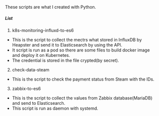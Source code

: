 These scripts are what I created with Python.

##### List

1. k8s-monitoring-influxd-to-es6
- This is the script to collect the mectrs what stored in InfluxDB by Heapster and send it to Elasticsearch by using the API.
- It script is run as a pod so there are some files to build docker image and deploy it on Kubernetes.
- The credential is stored in the file crypted(by secret).

2. check-data-steam
- This is the script to check the payment status from Steam with the IDs.

3. zabbix-to-es6
- This is the script to collect the values from Zabbix database(MariaDB) and send to Elasticsearch.
- This script is run as daemon with systemd.


